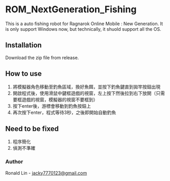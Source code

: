 # ROM_NextGeneration_Fishing

This is a auto fishing robot for Ragnarok Online Mobile : New Generation. 
It is only support Windows now, but technically, it shuold support all the OS.

## Installation

Download the zip file from release.

## How to use

1. 將模擬器角色移動至釣魚區域，換好魚餌，並按下釣魚鍵直到拋竿按鈕出現
2. 開啟程式後，使用滑鼠中鍵框遊戲的視窗，左上按下然後拉到右下放開（只需要框遊戲的視窗，模擬器的視窗不要框到）
3. 按下enter後，游標會移動到釣魚按鈕上
4. 再次按下enter，程式等待3秒，之後即開始自動釣魚

## Need to be fixed

1. 程序簡化
2. 偵測不準確

### Author
Ronald Lin - jacky7770123@gmail.com
